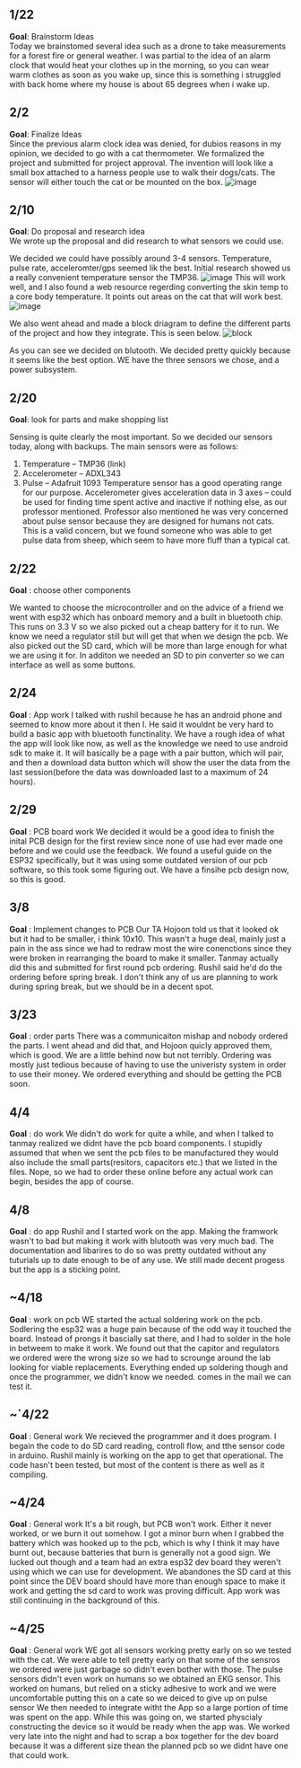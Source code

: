 ## 1/22
**Goal**: Brainstorm Ideas\
Today we brainstomed several idea such as a drone to take measurements for a forest fire or general weather. I was partial to the idea of an alarm clock that would heat your clothes up in the morning, so you can wear warm clothes as soon as you wake up, since this is something i struggled with back home where my house is about 65 degrees when i wake up.

## 2/2
**Goal**: Finalize Ideas\
Since the previous alarm clock idea was denied, for dubios reasons in my opinion, we decided to go with a cat thermometer. We formalized the project and submitted for project approval. The invention will look like a small box attached to a harness people use to walk their dogs/cats. The sensor will either touch the cat or be mounted on the box.
![image](https://user-images.githubusercontent.com/71428266/167022797-7bb4e728-d0fc-4bec-91bd-af234d0d8a79.png)

## 2/10
**Goal**: Do proposal and research idea\
We wrote up the proposal and did research to what sensors we could use.

We decided we could have possibly around 3-4 sensors. Temperature, pulse rate, acceleromter/gps seemed lik the best. Initial research showed us a really convenient temperature sensor the TMP36. 
![image](https://user-images.githubusercontent.com/71428266/167022615-3a6e1410-0f59-4e08-bb03-d34e8b9d02a7.png)
This will work well, and I also found a web resource regerding converting the skin temp to a core body temperature. It points out areas on the cat that will work best.
![image](https://user-images.githubusercontent.com/71428266/167023715-32bc6714-7bca-48d6-b9df-5a9aa3d0c702.png)



We also went ahead and made a block driagram to define the different parts of the project and how they integrate. This is seen below.
![block](https://user-images.githubusercontent.com/71428266/167023316-daf0366f-c28a-4f3a-a6bf-28a19d7780ae.png)

As you can see we decided on blutooth. We decided pretty quickly because it seems like the best option. WE have the three sensors we chose, and a power subsystem.

## 2/20
**Goal**: look for parts and make shopping list

Sensing is quite clearly the most important. So we decided our sensors today, along with backups. The main sensors were as follows:
1.	Temperature – TMP36 (link)
2.	Accelerometer – ADXL343
3.	Pulse – Adafruit 1093
Temperature sensor has a good operating range for our purpose. Accelerometer gives acceleration data in 3 axes – could be used for finding time spent active and inactive if nothing else, as our professor mentioned. Professor also mentioned he was very concerned about pulse sensor because they are designed for humans not cats. This is a valid concern, but we found someone who was able to get pulse data from sheep, which seem to have more fluff than a typical cat.

## 2/22

**Goal** : choose other components

We wanted to choose the microcontroller and on the advice of a friend we went with esp32 which has onboard memory and a built in bluetooth chip. This runs on 3.3 V so we also picked out a cheap battery for it to run. We know we need a regulator still but will get that when we design the pcb. We also picked out the SD card, which will be more than large enough for what we are using it for. In additon we needed an SD to pin converter so we can interface as well as some buttons.

## 2/24
**Goal** : App work
I talked with rushil because he has an android phone and seemed to know more about it then I. He said it wouldnt be very hard to build a basic app with bluetooth functinality. We have a rough idea of what the app will look like now, as well as the knowledge we need to use android sdk to make it. It will basically be a page with a pair button, which will pair, and then a download data button which will show the user the data from the last session(before the data was downloaded last to a maximum of 24 hours).

## 2/29
**Goal** : PCB board work
We decided it would be a good idea to finish the inital PCB design for the first review since none of use had ever made one before and we could use the feedback. We found a useful guide on the ESP32 specifically, but it was using some outdated version of our pcb software, so this took some figuring out. We have a finsihe pcb design now, so this is good.

## 3/8
**Goal** : Implement changes to PCB
Our TA Hojoon told us that it looked ok but it had to be smaller, i think 10x10. This wasn't a huge deal, mainly just a pain in the ass since we had to redraw most the wire conenctions since they were broken in rearranging the board to make it smaller. Tanmay actually did this and submitted for first round pcb ordering. Rushil said he'd do the ordering before spring break. I don't think any of us are planning to work during spring break, but we should be in a decent spot.

## 3/23
**Goal** : order parts
There was a communicaiton mishap and nobody ordered the parts. I went ahead and did that, and Hojoon quicly approved them, which is good. We are a little behind now but not terribly. Ordering was mostly just tedious because of having to use the univeristy system in order to use their money. We ordered everything and should be getting the PCB soon.

## 4/4
**Goal** : do work
We didn't do work for quite a while, and when I talked to tanmay realized we didnt have the pcb board components. I stupidly assumed that when we sent the pcb files to be manufactured they would also include the small parts(resitors, capacitors etc.) that we listed in the files. Nope, so we had to order these online before any actual work can begin, besides the app of course.

## 4/8
**Goal** : do app
 Rushil and I started work on the app. Making the framwork wasn't to bad but making it work with blutooth was very much bad. The documentation and libarires to do so was pretty outdated without any tuturials up to date enough to be of any use. We still made decent progess but the app is a sticking point.
 
## ~4/18
**Goal** : work on pcb
WE started the actual soldering work on the pcb. Sodlering the esp32 was a huge pain because of the odd way it touched the board. Instead of prongs it bascially sat there, and I had to solder in the hole in betweem to make it work. We found out that the capitor and regulators we ordered were the wrong size so we had to scrounge around the lab looking for viable replacements. Everything ended up soldering though and once the programmer, we didn't know we needed. comes in the mail we can test it.
## ~`4/22
**Goal** : General work
We recieved the programmer and it does program. I begain the code to do SD card reading, controll flow, and tthe sensor code in arduino. Rushil mainly is working on the app to get that operational. The code hasn't been tested, but most of the content is there as well as it compiling.

## ~4/24
**Goal** : General work
It's a bit rough, but PCB won't work. Either it never worked, or we burn it out somehow. I got a minor burn when I grabbed the battery which was hooked up to the pcb, which is why I think it may have burnt out, because batteries that burn is generally not a good sign. We lucked out though and a team had an extra esp32 dev board they weren't using which we can use for development. We abandones the SD card at this point since the DEV board should have more than enough space to make it work and getting the sd card to work was proving difficult. App work was still continuing in the background of this.

## ~4/25
**Goal** : General work
WE got all sensors working pretty early on so we tested with the cat. We were able to tell pretty early on that some of the sensros we ordered were just garbage so didn't even bother with those. The pulse sensors didn't even work on humans so we obtained an EKG sensor. This worked on humans, but relied on a sticky adhesive to work and we were uncomfortable putting this on a cate so we deiced to give up on pulse sensor We then needed to integrate witht the App so a large portion of time was spent on the app. While this was going on, we started physcialy constructing the device so it would be ready when the app was. We worked very late into the night and had to scrap a box together for the dev board because it was a different size thean the planned pcb so we didnt have one that could work.
